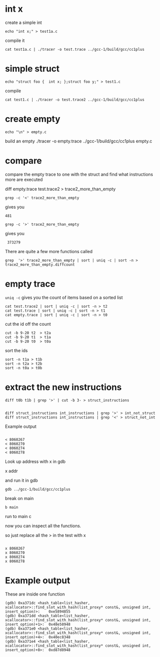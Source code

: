 

# int x

create a simple int

    echo "int x;" > test1a.c

compile it

    cat test1a.c | ./tracer -o test.trace ../gcc-1/build/gcc/cc1plus

# simple struct
    echo "struct foo {  int x; };struct foo y;" > test1.c

compile

    cat test1.c | ./tracer -o test.trace2 ../gcc-1/build/gcc/cc1plus

# create empty
    echo "\n" > empty.c

build an empty
     ./tracer -o empty.trace ../gcc-1/build/gcc/cc1plus empty.c 

# compare

compare the empty trace to one with the struct and find what instructions more are executed

diff empty.trace test.trace2  > trace2_more_than_empty

    grep -c '<' trace2_more_than_empty

gives you

    481

    grep -c '>' trace2_more_than_empty 

gives you

     373279

There are quite a few more functions called

    grep  '>' trace2_more_than_empty | sort | uniq -c | sort -n > trace2_more_than_empty.diffcount


# empty trace

`uniq -c` gives you the count of items based on a sorted list

    cat test.trace2 | sort | uniq -c | sort -n > t2
    cat test.trace | sort | uniq -c | sort -n > t1
    cat empty.trace | sort | uniq -c | sort -n > t0


cut the id off the count

    cut -b 9-20 t2  > t2a
    cut -b 9-20 t1  > t1a
    cut -b 9-20 t0  > t0a

sort the ids

    sort -n t1a > t1b
    sort -n t2a > t2b
    sort -n t0a > t0b

# extract the new instructions

    diff t0b t1b | grep '>' | cut -b 3- > struct_instructions


    diff struct_instructions int_instructions | grep '>' > int_not_struct
    diff struct_instructions int_instructions | grep '<' > struct_not_int

Example output

````

< 8060267
< 8060270
< 8060274
< 8060278

````

Look up address with x in gdb

  x addr


and run it in gdb

    gdb ../gcc-1/build/gcc/cc1plus

break on main

    b main

run to main
    c

now you can inspect all the functions.

so just replace all the > in the test with x

````

x 8060267
x 8060270
x 8060274
x 8060278

````

# Example output 

These are inside one function

```
(gdb) 0xa371dc <hash_table<list_hasher, xcallocator>::find_slot_with_hash(list_proxy* const&, unsigned int, insert_option)>:	0xe5894855
(gdb) 0xa371dd <hash_table<list_hasher, xcallocator>::find_slot_with_hash(list_proxy* const&, unsigned int, insert_option)+1>:	0x48e58948
(gdb) 0xa371e0 <hash_table<list_hasher, xcallocator>::find_slot_with_hash(list_proxy* const&, unsigned int, insert_option)+4>:	0x40ec8348
(gdb) 0xa371e4 <hash_table<list_hasher, xcallocator>::find_slot_with_hash(list_proxy* const&, unsigned int, insert_option)+8>:	0xd87d8948
```
